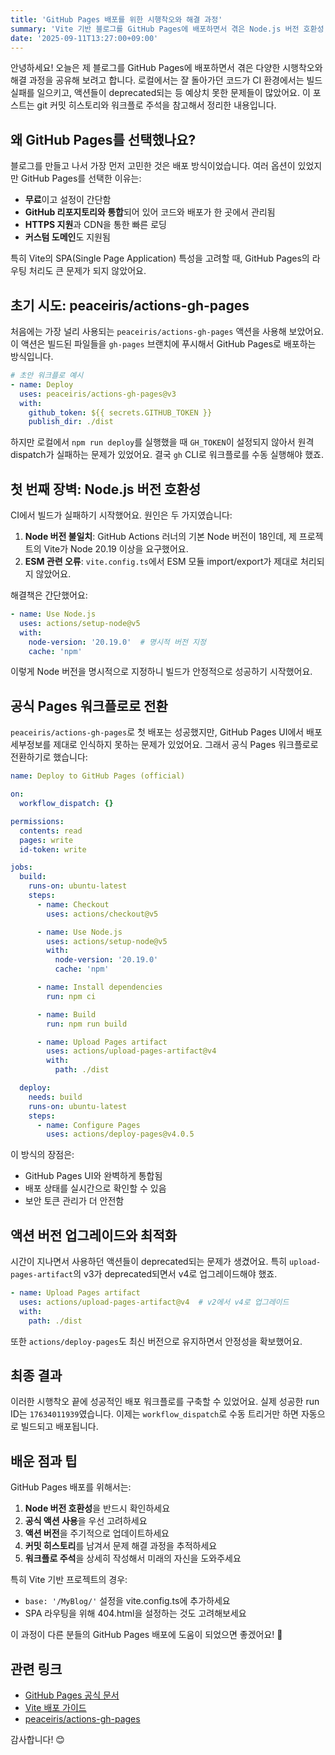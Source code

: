 ```yaml
---
title: 'GitHub Pages 배포를 위한 시행착오와 해결 과정'
summary: 'Vite 기반 블로그를 GitHub Pages에 배포하면서 겪은 Node.js 버전 호환성, 워크플로 설정, 액션 업그레이드 등의 문제를 해결한 과정을 공유합니다.'
date: '2025-09-11T13:27:00+09:00'
---
```


안녕하세요! 오늘은 제 블로그를 GitHub Pages에 배포하면서 겪은 다양한 시행착오와 해결 과정을 공유해 보려고 합니다. 로컬에서는 잘 돌아가던 코드가 CI 환경에서는 빌드 실패를 일으키고, 액션들이 deprecated되는 등 예상치 못한 문제들이 많았어요. 이 포스트는 git 커밋 히스토리와 워크플로 주석을 참고해서 정리한 내용입니다.

## 왜 GitHub Pages를 선택했나요?

블로그를 만들고 나서 가장 먼저 고민한 것은 배포 방식이었습니다. 여러 옵션이 있었지만 GitHub Pages를 선택한 이유는:

- **무료**이고 설정이 간단함
- **GitHub 리포지토리와 통합**되어 있어 코드와 배포가 한 곳에서 관리됨
- **HTTPS 지원**과 CDN을 통한 빠른 로딩
- **커스텀 도메인**도 지원됨

특히 Vite의 SPA(Single Page Application) 특성을 고려할 때, GitHub Pages의 라우팅 처리도 큰 문제가 되지 않았어요.

## 초기 시도: peaceiris/actions-gh-pages

처음에는 가장 널리 사용되는 `peaceiris/actions-gh-pages` 액션을 사용해 보았어요. 이 액션은 빌드된 파일들을 `gh-pages` 브랜치에 푸시해서 GitHub Pages로 배포하는 방식입니다.

```yaml
# 초안 워크플로 예시
- name: Deploy
  uses: peaceiris/actions-gh-pages@v3
  with:
    github_token: ${{ secrets.GITHUB_TOKEN }}
    publish_dir: ./dist
```

하지만 로컬에서 `npm run deploy`를 실행했을 때 `GH_TOKEN`이 설정되지 않아서 원격 dispatch가 실패하는 문제가 있었어요. 결국 `gh` CLI로 워크플로를 수동 실행해야 했죠.

## 첫 번째 장벽: Node.js 버전 호환성

CI에서 빌드가 실패하기 시작했어요. 원인은 두 가지였습니다:

1. **Node 버전 불일치**: GitHub Actions 러너의 기본 Node 버전이 18인데, 제 프로젝트의 Vite가 Node 20.19 이상을 요구했어요.
2. **ESM 관련 오류**: `vite.config.ts`에서 ESM 모듈 import/export가 제대로 처리되지 않았어요.

해결책은 간단했어요:
```yaml
- name: Use Node.js
  uses: actions/setup-node@v5
  with:
    node-version: '20.19.0'  # 명시적 버전 지정
    cache: 'npm'
```

이렇게 Node 버전을 명시적으로 지정하니 빌드가 안정적으로 성공하기 시작했어요.

## 공식 Pages 워크플로로 전환

`peaceiris/actions-gh-pages`로 첫 배포는 성공했지만, GitHub Pages UI에서 배포 세부정보를 제대로 인식하지 못하는 문제가 있었어요. 그래서 공식 Pages 워크플로로 전환하기로 했습니다:

```yaml
name: Deploy to GitHub Pages (official)

on:
  workflow_dispatch: {}

permissions:
  contents: read
  pages: write
  id-token: write

jobs:
  build:
    runs-on: ubuntu-latest
    steps:
      - name: Checkout
        uses: actions/checkout@v5

      - name: Use Node.js
        uses: actions/setup-node@v5
        with:
          node-version: '20.19.0'
          cache: 'npm'

      - name: Install dependencies
        run: npm ci

      - name: Build
        run: npm run build

      - name: Upload Pages artifact
        uses: actions/upload-pages-artifact@v4
        with:
          path: ./dist

  deploy:
    needs: build
    runs-on: ubuntu-latest
    steps:
      - name: Configure Pages
        uses: actions/deploy-pages@v4.0.5
```

이 방식의 장점은:
- GitHub Pages UI와 완벽하게 통합됨
- 배포 상태를 실시간으로 확인할 수 있음
- 보안 토큰 관리가 더 안전함

## 액션 버전 업그레이드와 최적화

시간이 지나면서 사용하던 액션들이 deprecated되는 문제가 생겼어요. 특히 `upload-pages-artifact`의 v3가 deprecated되면서 v4로 업그레이드해야 했죠.

```yaml
- name: Upload Pages artifact
  uses: actions/upload-pages-artifact@v4  # v2에서 v4로 업그레이드
  with:
    path: ./dist
```

또한 `actions/deploy-pages`도 최신 버전으로 유지하면서 안정성을 확보했어요.

## 최종 결과

이러한 시행착오 끝에 성공적인 배포 워크플로를 구축할 수 있었어요. 실제 성공한 run ID는 `17634011939`였습니다. 이제는 `workflow_dispatch`로 수동 트리거만 하면 자동으로 빌드되고 배포됩니다.

## 배운 점과 팁

GitHub Pages 배포를 위해서는:

1. **Node 버전 호환성**을 반드시 확인하세요
2. **공식 액션 사용**을 우선 고려하세요
3. **액션 버전**을 주기적으로 업데이트하세요
4. **커밋 히스토리**를 남겨서 문제 해결 과정을 추적하세요
5. **워크플로 주석**을 상세히 작성해서 미래의 자신을 도와주세요

특히 Vite 기반 프로젝트의 경우:
- `base: '/MyBlog/'` 설정을 vite.config.ts에 추가하세요
- SPA 라우팅을 위해 404.html을 설정하는 것도 고려해보세요

이 과정이 다른 분들의 GitHub Pages 배포에 도움이 되었으면 좋겠어요! 🚀

## 관련 링크

- [GitHub Pages 공식 문서](https://docs.github.com/en/pages)
- [Vite 배포 가이드](https://vitejs.dev/guide/static-deploy.html)
- [peaceiris/actions-gh-pages](https://github.com/peaceiris/actions-gh-pages)

감사합니다! 😊
